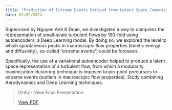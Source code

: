 ```yaml
--- 
title: "Prediction of Extreme Events Derived from Latent Space Compression of 2D Kolmogorov Flows"
date: 01/02/2024
---
```

Supervised by Nguyen Anh K Doan, we investigated a way to compress the representation of small-scale turbulent flows by 150-fold using autoencoders, a Deep Learning model. By doing so, we explored the level to which spontaneous peaks in macroscopic flow properties (kinetic energy and diffusivity), so-called “extreme events”, could be foreseen.

Specifically, the use of a variational autoencoder helped to produce a latent space representation of a turbulent flow, from which a modularity maximization clustering technique is imposed to pin-point precursors to extreme events (outliers in macroscopic flow properties). Study combining Aerodynamics and Deep Learning techniques.

> [!info]- View Final Presentation
>
> <a href="https://1drv.ms/b/s!Aln0D_AcoLlimbFbynGbY0_BZMACYA" target="_blank">View PDF</a>